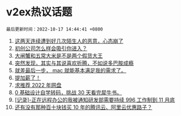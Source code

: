 # v2ex热议话题

`最后更新时间：2022-10-17 14:44:41 +0800`

1. [这两天连续遭到好几次陌生人的恶意，心态崩了](https://www.v2ex.com/t/887394)
1. [初创公司怎么样会吸引你进入？](https://www.v2ex.com/t/887365)
1. [大闸蟹和五常大米是不是两个假货大王](https://www.v2ex.com/t/887422)
1. [突然发现，其实与其说喜欢折腾，不如说多巴胺成瘾](https://www.v2ex.com/t/887301)
1. [就差最后一步， mac 就能基本满足我的需求了。](https://www.v2ex.com/t/887305)
1. [提加薪了！](https://www.v2ex.com/t/887408)
1. [求推荐 2022 年网盘](https://www.v2ex.com/t/887297)
1. [0 基础设计自学转码，挑战 30 天看完犀牛书。](https://www.v2ex.com/t/887364)
1. [[记录]-正在远程办公的我被通知研发部需要持续 996 工作制到 11 月底](https://www.v2ex.com/t/887312)
1. [还有没有那种百十块钱买 10 年的腾讯云、阿里云优惠路子？](https://www.v2ex.com/t/887392)

